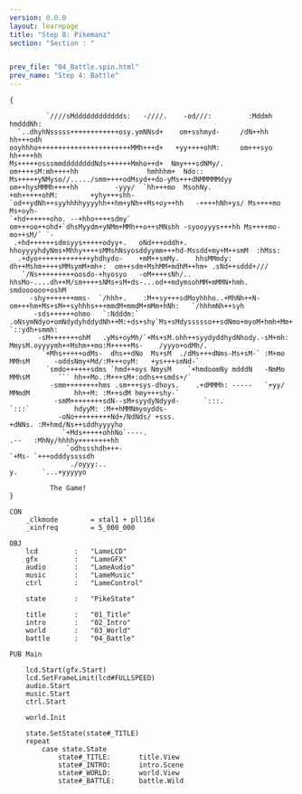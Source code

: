 ```yaml
---
version: 0.0.0
layout: learnpage
title: "Step 8: Pikemanz"
section: "Section : "


prev_file: "04_Battle.spin.html"
prev_name: "Step 4: Battle"
---
```


    {

             `////sMdddddddddddds:   -////.    -od///:         :Mddmh  hmdddNh:
      `..dhyhNsssss++++++++++++osy.ymNNsd+    om+sshmyd-     /dN++hh  hh+++odh
    ooyhhho+++++++++++++++++++++++MMh+++d+   +yy++++ohM:     om+++syo hh++++hh
    Ms+++++osssmmddddddddNds++++++Mmho++d+  Nmy+++sdNMy/.    om++++sM:mh++++hh                 hmhhhm+  Ndo::
    Ms+++++yNMyso//...../smm++++odMsyd++do-yMs+++dNMMMMMdyy  om++hysMMMh++++hh         -yyy/  `hh+++mo  MsohNy.
    +mh+++++ohM:        +yhy+++shh-`od++ydNh++syyhhhhyyyyhh++hm+yNh++Ms+oy++hh   -++++hNh+ys/ Ms++++mo  Ms+oyh-
    `+hd++++++oho. --+hho++++sdmy`  om+++oo++ohd+`dhsMyydm+yNMm+MMh++o++sMNshh -syooyyys+++hh Ms++++mo-mo++sM/` `-
     .+hd++++++sdmsyys+++++odyy+.   oNd+++oddh+.  hhoyyyyhdyNms+Mhhy++++sMMshNsyosddyymm+++hd-Mssdd+my+M++smM  :hMss:
      .+dyo+++++++++++++yhdhydo-    +mM++smMy.    hhsMMmdy: dh++Mshm++++sMMsymM+mh+:  om++sdm+MshMM+mdhM++hm+ .sNd++sddd+///
       `/Ns+++++++++oosdo-+hyosyo   -oM++++sNh/.. hhsMo-....dh++M/sm++++sNMs+sM+ds-...od++mdymsohMM+mMMN+hmh. smdoooooo+oshM
         -shy+++++++mms-  `/hhh+.    :M++sy+++sdMoyhhho..+MhNh++N-om+++hm+Ms+sM++syhhhs+++mmdM+mmdM+mMm+hNh:   `/hhhmNh++syh
          -sds++++++ohmo   `:Ndddm:` .oNsymNdyo+omNdydyhddydNh++M:+ds+shy`Ms+sMdyssssso++sdNmo+myoM+hmh+Mm+     `::ydh+smmh:
           -sM+++++++ohM   .yMs+oyMh/`+Ms+sM.ohh++syydyddhydNhody.-sM+mh: MmysM.oyyyymh++Mshm++mo:M+++++Ms-    /yyyo+odMh/.
            `+Mhs+++++odMs-  dhs++dNo  Ms+sM  ./dMs+++dNms-Ms+sM-` :M+mo  MMhsM      -oddsNmy+Md/:M+++oyM:   +ys+++smNd-`
             `smdo++++++sdms `hmd++oys NmysM    `+hmdoomNy mdddN   -NmMo  MMhsM       ``` hh++Mo.:M+++sM+:odhs++smds+/`
              -smm++++++++hms .sm+++sys-dhoys.    .+dMMMh: -----   `+yy/  MMmdM           hh++M: :M++sdM hmy+++shy-`
               -smM++++++++sdN--sM+syydyNdyyd-      `:::.                 `:::`           hdyyM: :M++hMMNmyoydds-
                -oNo+++++++++Nd+/NdNds/ +sss.                                             +dNNs. :M+hmd/Ns++sddhyyyyho
                 `+Mds+++++ohhNo`----.                                                     .--   :MhNy/hhhhy++++++++hh
                  `odhssshdh+++-                                                                 `+Ms- `+++odddyssssdh
                   ./oyyy:..                                                                       y.      `...+yyyyyo

              The Game!
    }

    CON
        _clkmode        = xtal1 + pll16x
        _xinfreq        = 5_000_000

    OBJ
        lcd         :   "LameLCD"
        gfx         :   "LameGFX"
        audio       :   "LameAudio"
        music       :   "LameMusic"
        ctrl        :   "LameControl"

        state       :   "PikeState"

        title       :   "01_Title"
        intro       :   "02_Intro"
        world       :   "03_World"
        battle      :   "04_Battle"

    PUB Main

        lcd.Start(gfx.Start)
        lcd.SetFrameLimit(lcd#FULLSPEED)
        audio.Start
        music.Start
        ctrl.Start

        world.Init

        state.SetState(state#_TITLE)
        repeat
            case state.State
                state#_TITLE:       title.View
                state#_INTRO:       intro.Scene
                state#_WORLD:       world.View
                state#_BATTLE:      battle.Wild
